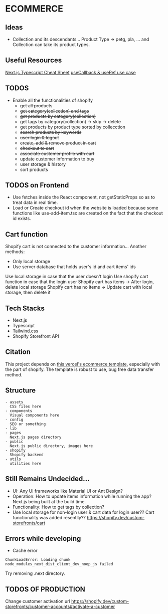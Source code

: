 # ECOMMERCE

## Ideas
- Collection and its descendants... Product Type -> petg, pla, ... and Collection can take its product types.

## Useful Resources
[Next.js Typescript Cheat Sheet](https://www.saltycrane.com/cheat-sheets/typescript/next.js/latest/)
[useCallback & useRef use case](https://stackoverflow.com/questions/62486028/how-do-i-properly-use-useeffect-for-a-async-fetch-call-with-react-react-hooks-e)

## TODOS
- Enable all the functionalities of shopify
  - ~~get all products~~
  - ~~get category(collection) and tags~~
  - ~~get products by category(collection)~~
  - get tags by category(collection) -> skip -> delete
  - get products by product type sorted by collecction
  - ~~search products by keywords~~
  - ~~user login & logout~~
  - ~~create, add & remove product in cart~~
  - ~~checkout to cart~~
  - ~~associate customer profile with cart~~
  - update customer information to buy
  - user storage & history
  - sort products

## TODOS on Frontend
- Use fetches inside the React component, not getStaticProps so as to treat data in real time.
- Load or Create checkout id when the website is loaded because some functions like use-add-item.tsx are created on the fact that the checkout id exists.

## Cart function
Shopify cart is not connected to the customer information...
Another methods:
- Only local storage
- Use server database that holds user's id and cart items' ids
   
Use local storage in case that the user doesn't login
Use shopify cart function in case that the login user
Shopify cart has items -> After login, delete local storage
Shopify cart has no items -> Update cart with local storage, then delete it

## Tech Stacks
- Next.js
- Typescript
- Tailwind.css
- Shopify Storefront API

## Citation
This project depends on [this vercel's ecommerce template](https://github.com/vercel/commerce/), especially with the part of shopify.
The template is robust to use, bug free data transfer method. 

## Structure
```
- assets
  CSS files here
- components
  Visual components here
- config
  SEO or something
- lib
- pages
  Next.js pages directory
- public
  Next.js public directory, images here
- shopify
  Shopify backend
- utils
  utilities here
```

## Still Remains Undecided...
- UI: Any UI frameworks like Material UI or Ant Design?
- Operation: How to update items information while running the app? Next.js being built at the build time.
- Functionality: How to get tags by collection?
- Use local storage for non-login user & cart data for login user??
  Cart functionality was added resentlly??  https://shopify.dev/custom-storefronts/cart


## Errors while developing
- Cache error
```
ChunkLoadError: Loading chunk node_modules_next_dist_client_dev_noop_js failed
```
Try removing .next directory.

## TODOS OF PRODUCTION
Change customer activation url
https://shopify.dev/custom-storefronts/customer-accounts#activate-a-customer


